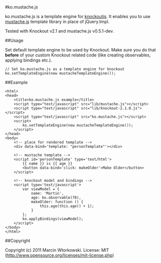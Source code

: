 #ko.mustache.js

ko.mustache.js is a template engine for [knockoutjs](http://knockoutjs.com). It enables you to use [mustache.js](https://github.com/janl/mustache.js/) template library in place of jQuery.tmpl.

Tested with Knockout v2.1 and mustache.js v0.5.1-dev.

##Usage


Set default template engine to be used by Knockout. Make sure you do that **before** of your custom Knockout related code (like creating observables, applying bindings etc.).

	// Set ko.mustache.js as a template engine for knockout
	ko.setTemplateEngine(new mustacheTemplateEngine());

##Example

	<html>
	<head>
		<title>ko.mustache.js example</title>
		<script type="text/javascript" src="lib/mustache.js"></script>
		<script type="text/javascript" src="lib/knockout-2.1.0.js"></script>
		<script type="text/javascript" src="ko.mustache.js"></script>
		<script>
			ko.setTemplateEngine(new mustacheTemplateEngine());
		</script>
	</head>
	<body>
		<!-- place for rendered template -->
		<div data-bind='template: "personTemplate"'></div>

		<!-- mustache template -->
		<script id='personTemplate' type='text/html'>
			{{ name }} is {{ age }}
			<button data-bind='click: makeOlder'>Make Older</button>
		</script>
	
		<!-- knockout model and bindings -->
		<script type='text/javascript'>
			var viewModel = {
				name: 'Martin',
				age: ko.observable(78),
				makeOlder: function () {
					this.age(this.age() + 1);
				}
			};
			ko.applyBindings(viewModel);
		</script>
	</body>
	</html>


##Copyright

Copyright (c) 2011 Marcin Wtorkowski. License: MIT (http://www.opensource.org/licenses/mit-license.php)
